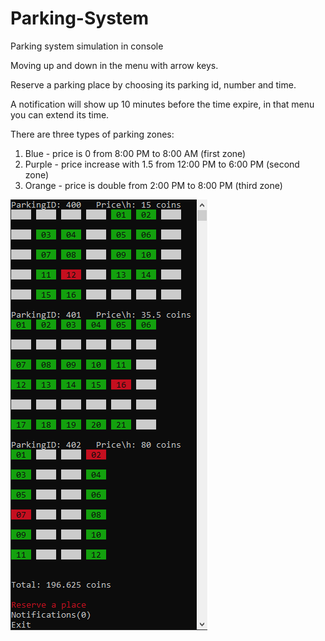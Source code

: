 # Parking-System
Parking system simulation in console

Moving up and down in the menu with arrow keys.

Reserve a parking place by choosing its parking id, number and time.

A notification will show up 10 minutes before the time expire, in that menu you can extend its time.


There are three types of parking zones:
  1. Blue - price is 0 from 8:00 PM to 8:00 AM (first zone)
  2. Purple - price increase with 1.5 from 12:00 PM to 6:00 PM (second zone)
  3. Orange - price is double from 2:00 PM to 8:00 PM (third zone)

![](image/parking_system.png)

